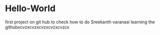 # Hello-World
first project on git hub to check how to do
Sreekanth varanasi learning the githubxcvzxcvzxcvzxcvzxcvzcx
